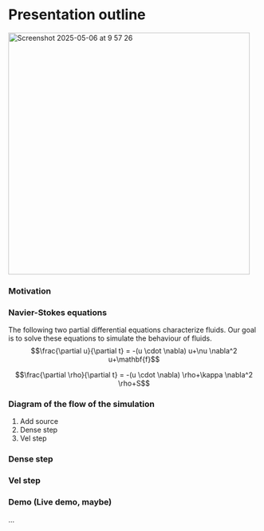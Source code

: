 # Presentation outline
<img width="484" alt="Screenshot 2025-05-06 at 9 57 26" src="https://github.com/user-attachments/assets/6af3d8c1-0798-4269-95c5-fb99d894d7b1" />

### Motivation


### Navier-Stokes equations
The following two partial differential equations characterize fluids. Our goal is to solve these equations to simulate the behaviour of fluids.
$$\frac{\partial u}{\partial t} = -(u \cdot \nabla) u+\nu \nabla^2 u+\mathbf{f}$$

$$\frac{\partial \rho}{\partial t} = -(u \cdot \nabla) \rho+\kappa \nabla^2 \rho+S$$

### Diagram of the flow of the simulation
1. Add source
2. Dense step
3. Vel step

### Dense step

### Vel step


### Demo (Live demo, maybe)
...

